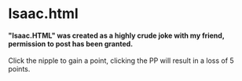 <h1>Isaac.html</h1>

<b>"Isaac.HTML" was created as a highly crude joke with my friend, permission to post has been granted.</b>
<br><br>
Click the nipple to gain a point, clicking the PP will result in a loss of 5 points.
